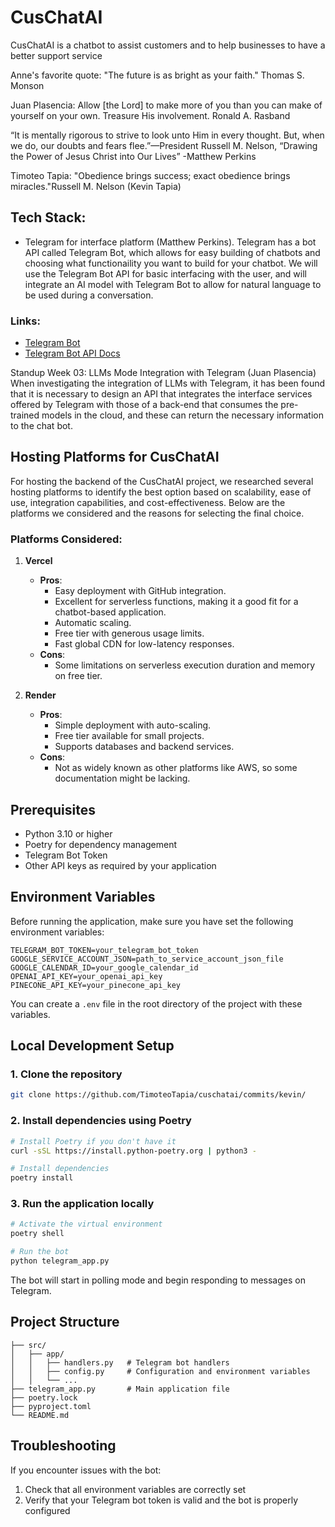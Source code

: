 # CusChatAI

CusChatAI is a chatbot to assist customers and to help businesses to have a better support service

Anne's favorite quote: "The future is as bright as your faith." Thomas S. Monson

Juan Plasencia:
Allow [the Lord] to make more of you than you can make of yourself on your own. Treasure His involvement.
Ronald A. Rasband

“It is mentally rigorous to strive to look unto Him in every thought. But, when we do, our doubts and fears flee.”—President Russell M. Nelson, “Drawing the Power of Jesus Christ into Our Lives”
-Matthew Perkins

Timoteo Tapia:
"Obedience brings success; exact obedience brings miracles."Russell M. Nelson (Kevin Tapia)

## Tech Stack:

- Telegram for interface platform (Matthew Perkins). Telegram has a bot API called Telegram Bot, which allows for easy building of chatbots and choosing what functionaility you want to build for your chatbot. We will use the Telegram Bot API for basic interfacing with the user, and will integrate an AI model with Telegram Bot to allow for natural language to be used during a conversation.

### Links:

- [Telegram Bot](https://core.telegram.org/bots)
- [Telegram Bot API Docs](https://core.telegram.org/bots/api)

Standup Week 03:
LLMs Mode Integration with Telegram (Juan Plasencia)
When investigating the integration of LLMs with Telegram, it has been found that it is necessary to design an API that integrates the interface services offered by Telegram with those of a back-end that consumes the pre-trained models in the cloud, and these can return the necessary information to the chat bot.

## Hosting Platforms for CusChatAI

For hosting the backend of the CusChatAI project, we researched several hosting platforms to identify the best option based on scalability, ease of use, integration capabilities, and cost-effectiveness. Below are the platforms we considered and the reasons for selecting the final choice.

### Platforms Considered:

1. **Vercel**

   - **Pros**:
     - Easy deployment with GitHub integration.
     - Excellent for serverless functions, making it a good fit for a chatbot-based application.
     - Automatic scaling.
     - Free tier with generous usage limits.
     - Fast global CDN for low-latency responses.
   - **Cons**:
     - Some limitations on serverless execution duration and memory on free tier.

2. **Render**

   - **Pros**:
     - Simple deployment with auto-scaling.
     - Free tier available for small projects.
     - Supports databases and backend services.
   - **Cons**:
     - Not as widely known as other platforms like AWS, so some documentation might be lacking.

## Prerequisites

- Python 3.10 or higher
- Poetry for dependency management
- Telegram Bot Token
- Other API keys as required by your application

## Environment Variables

Before running the application, make sure you have set the following environment variables:

```
TELEGRAM_BOT_TOKEN=your_telegram_bot_token
GOOGLE_SERVICE_ACCOUNT_JSON=path_to_service_account_json_file
GOOGLE_CALENDAR_ID=your_google_calendar_id
OPENAI_API_KEY=your_openai_api_key
PINECONE_API_KEY=your_pinecone_api_key
```

You can create a `.env` file in the root directory of the project with these variables.

## Local Development Setup

### 1. Clone the repository

```bash
git clone https://github.com/TimoteoTapia/cuschatai/commits/kevin/
```

### 2. Install dependencies using Poetry

```bash
# Install Poetry if you don't have it
curl -sSL https://install.python-poetry.org | python3 -

# Install dependencies
poetry install
```

### 3. Run the application locally

```bash
# Activate the virtual environment
poetry shell

# Run the bot
python telegram_app.py
```

The bot will start in polling mode and begin responding to messages on Telegram.

## Project Structure

```
├── src/
│   ├── app/
│   │   ├── handlers.py   # Telegram bot handlers
│   │   ├── config.py     # Configuration and environment variables
│   │   └── ...
├── telegram_app.py       # Main application file
├── poetry.lock
├── pyproject.toml
└── README.md
```

## Troubleshooting

If you encounter issues with the bot:

1. Check that all environment variables are correctly set
2. Verify that your Telegram bot token is valid and the bot is properly configured
